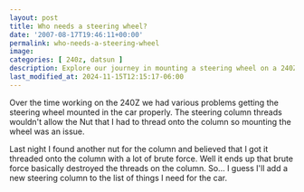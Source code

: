 ```yaml
---
layout: post
title: Who needs a steering wheel?
date: '2007-08-17T19:46:11+00:00'
permalink: who-needs-a-steering-wheel
image: 
categories: [ 240z, datsun ]
description: Explore our journey in mounting a steering wheel on a 240Z, the challenges faced, and solutions to steering column issues.
last_modified_at: 2024-11-15T12:15:17-06:00
---
```


Over the time working on the 240Z we had various problems getting the steering wheel mounted in the car properly. The steering column threads wouldn't allow the Nut that I had to thread onto the column so mounting the wheel was an issue.

Last night I found another nut for the column and believed that I got it threaded onto the column with a lot of brute force. Well it ends up that brute force basically destroyed the threads on the column. So... I guess I'll add a new steering column to the list of things I need for the car.



